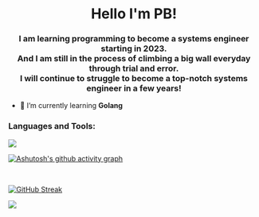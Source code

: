 <h1 align="center">Hello I'm PB!</h1>
<h3 align="center">I am learning programming to become a systems engineer starting in 2023.
<br>
And I am still in the process of climbing a big wall everyday through trial and error.
<br>
I will continue to struggle to become a top-notch systems engineer in a few years!</h3>

- 🌱 I’m currently learning **Golang**
<p align="left">
</p>

<h3 align="left">Languages and Tools:</h3>
<p align="left">
  <a href="https://skillicons.dev">
    <img src="https://skillicons.dev/icons?i=go,docker,discord,github,aws" />
  </a>
</p>

[![Ashutosh's github activity graph](https://github-readme-activity-graph.vercel.app/graph?username=PB-193&bg_color=00000000&color=8b949e&line=26a641&point=8b949e&area=true&hide_border=true&title_color=8b949e&border_color=8b949e)](https://github.com/PB-193/github-readme-activity-graph)

<br>

[![GitHub Streak](https://github-readme-streak-stats.herokuapp.com?user=PB-193)](https://git.io/streak-stats)
<p><img align="left" src="http://github-profile-summary-cards.vercel.app/api/cards/profile-details?username=pb-193&theme=github"></p>

<br>
